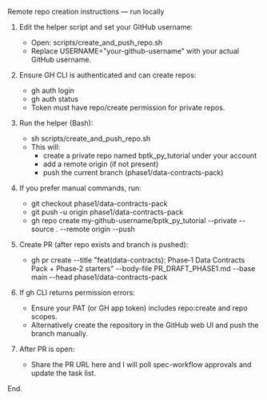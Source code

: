 Remote repo creation instructions — run locally

1. Edit the helper script and set your GitHub username:
   - Open: scripts/create_and_push_repo.sh
   - Replace USERNAME="your-github-username" with your actual GitHub username.

2. Ensure GH CLI is authenticated and can create repos:
   - gh auth login
   - gh auth status
   - Token must have repo/create permission for private repos.

3. Run the helper (Bash):
   - sh scripts/create_and_push_repo.sh
   - This will:
     - create a private repo named bptk_py_tutorial under your account
     - add a remote origin (if not present)
     - push the current branch (phase1/data-contracts-pack)

4. If you prefer manual commands, run:
   - git checkout phase1/data-contracts-pack
   - git push -u origin phase1/data-contracts-pack
   - gh repo create my-github-username/bptk_py_tutorial --private --source . --remote origin --push

5. Create PR (after repo exists and branch is pushed):
   - gh pr create --title "feat(data-contracts): Phase‑1 Data Contracts Pack + Phase‑2 starters" --body-file PR_DRAFT_PHASE1.md --base main --head phase1/data-contracts-pack

6. If gh CLI returns permission errors:
   - Ensure your PAT (or GH app token) includes repo:create and repo scopes.
   - Alternatively create the repository in the GitHub web UI and push the branch manually.

7. After PR is open:
   - Share the PR URL here and I will poll spec-workflow approvals and update the task list.

End.